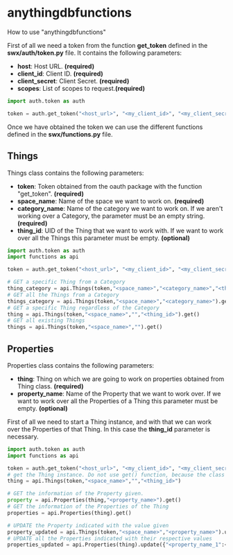 # anythingdbfunctions

How to use "anythingdbfunctions"

First of all we need a token from the function **get_token** defined in the **swx/auth/token.py** file.
It contains the following parameters:

- **host**:            Host URL. **(required)**
- **client_id**:       Client ID. **(required)**
- **client_secret**:   Client Secret. **(required)**
- **scopes**:          List of scopes to request.**(required)**

```Python
import auth.token as auth

token = auth.get_token("<host_url>", "<my_client_id>", "<my_client_secret>", ["<scope_1>", "<scope_2>", "<scope_3>"])
```

Once we have obtained the token we can use the different functions defined in the **swx/functions.py** file.

## Things
Things class contains the following parameters:

- **token**:         Token obtained from the oauth package with the function "get_token". **(required)**
- **space_name**:    Name of the space we want to work on. **(required)**
- **category_name**: Name of the category we want to work on.
If we aren't working over a Category, the parameter must be an empty string. **(required)**
- **thing_id**:      UID of the Thing that we want to work with.
If we want to work over all the Things this parameter must be empty. **(optional)**


```Python
import auth.token as auth
import functions as api

token = auth.get_token("<host_url>", "<my_client_id>", "<my_client_secret>", ["<scope_1>", "<scope_2>", "<scope_3>"])

# GET a specific Thing from a Category
thing_category = api.Things(token,"<space_name>","<category_name>","<thing_id>").get()
# GET all the Things from a Category
things_category = api.Things(token,"<space_name>","<category_name>").get()
# GET a specific Thing regardless of the Category
thing = api.Things(token,"<space_name>","","<thing_id>").get()
# GET all existing Things
things = api.Things(token,"<space_name>","").get()  
```

## Properties
Properties class contains the following parameters:

- **thing**:         Thing on which we are going to work on properties obtained from Thing class. **(required)**
- **property_name**:      Name of the Property that we want to work over.
  If we want to work over all the Properties of a Thing this parameter must be empty. **(optional)**

First of all we need to start a Thing instance, and with that we can work over the Properties of that Thing.
In this case the **thing_id** parameter is necessary.

```Python
import auth.token as auth
import functions as api

token = auth.get_token("<host_url>", "<my_client_id>", "<my_client_secret>", ["<scope_1>", "<scope_2>", "<scope_3>"])
# get the Thing instance. Do not use get() function, because the class is needed, not the information retrieved.
thing = api.Things(token,"<space_name>","","<thing_id>")

# GET the information of the Property given.
property = api.Properties(thing,"<property_name>").get()
# GET the information of the Properties of the Thing
properties = api.Properties(thing).get()

# UPDATE the Property indicated with the value given 
property_updated = api.Things(token,"<space_name>","<property_name>").update(<property_value>)
# UPDATE all the Properties indicated with their respective values 
properties_updated = api.Properties(thing).update({"<property_name_1":<property_value_1>,"<property_name_2":<property_value_2>})
```